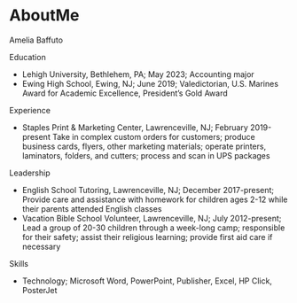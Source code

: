 # AboutMe
Amelia Baffuto

Education
- Lehigh University, Bethlehem, PA; May 2023; Accounting major
- Ewing High School, Ewing, NJ; June 2019; Valedictorian, U.S. Marines Award for Academic 
Excellence, President’s Gold Award

Experience
- Staples Print & Marketing Center, Lawrenceville, NJ; February 2019-present
Take in complex custom orders for customers; produce business cards, flyers, other marketing materials; operate printers, laminators, folders, and cutters; process and scan in UPS packages

Leadership
- English School Tutoring, Lawrenceville, NJ; December 2017-present; Provide care and assistance with homework for children ages 2-12 while their parents attended English classes 
- Vacation Bible School Volunteer, Lawrenceville, NJ; July 2012-present; Lead a group of 20-30 children through a week-long camp; responsible for their safety; assist their religious learning; provide first aid care if necessary 

Skills
- Technology; Microsoft Word, PowerPoint, Publisher, Excel, HP Click, PosterJet
